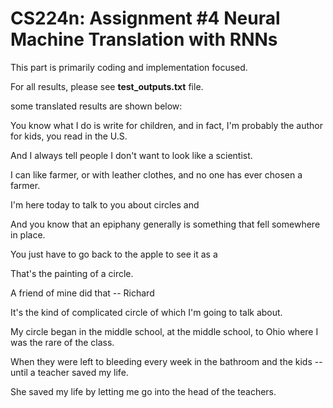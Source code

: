 # CS224n: Assignment #4 Neural Machine Translation with RNNs

This part is primarily coding and implementation focused. 

For all results, please see **test_outputs.txt** file.

some translated results are shown below:

You know what I do is write for children, and in fact, I'm probably the author for kids, you read in the U.S.

And I always tell people I don't want to look like a scientist.

I can <unk> like farmer, or with leather clothes, and no one has ever chosen a farmer.
  
I'm here today to talk to you about circles and <unk>
  
And you know that an epiphany generally is something that fell somewhere in place.

You just have to go back to the apple to see it as a <unk>
  
That's the painting of a circle.

A friend of mine did that -- Richard <unk>
  
It's the kind of complicated circle of which I'm going to talk about.

My circle began in the middle school, at the middle school, to Ohio where I was the rare of the class.

When they were left to bleeding every week in the bathroom and the kids -- until a teacher saved my life.

She saved my life by letting me go into the head of the teachers.
